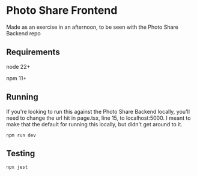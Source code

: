 # Photo Share Frontend

Made as an exercise in an afternoon, to be seen with the Photo Share Backend repo

## Requirements
node 22+

npm 11+

## Running

If you're looking to run this against the Photo Share Backend locally, you'll need to change the url hit in page.tsx, line 15, to localhost:5000.
I meant to make that the default for running this locally, but didn't get around to it.

```
npm run dev
```

## Testing

```
npx jest
```
